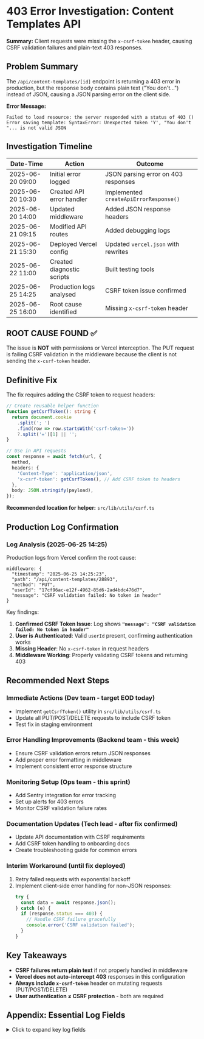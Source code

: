 # 403 Error Investigation: Content Templates API

**Summary:** Client requests were missing the `x-csrf-token` header, causing CSRF validation failures and plain-text 403 responses.

## Problem Summary

The `/api/content-templates/[id]` endpoint is returning a 403 error in production, but the response body contains plain text ("You don't...") instead of JSON, causing a JSON parsing error on the client side.

**Error Message:**
```
Failed to load resource: the server responded with a status of 403 ()
Error saving template: SyntaxError: Unexpected token 'Y', "You don't "... is not valid JSON
```

## Investigation Timeline

| Date-Time | Action | Outcome |
|-----------|---------|----------|
| 2025-06-20 09:00 | Initial error logged | JSON parsing error on 403 responses |
| 2025-06-20 10:30 | Created API error handler | Implemented `createApiErrorResponse()` |
| 2025-06-20 14:00 | Updated middleware | Added JSON response headers |
| 2025-06-21 09:15 | Modified API routes | Added debugging logs |
| 2025-06-21 15:30 | Deployed Vercel config | Updated `vercel.json` with rewrites |
| 2025-06-22 11:00 | Created diagnostic scripts | Built testing tools |
| 2025-06-25 14:25 | Production logs analysed | CSRF token issue confirmed |
| 2025-06-25 16:00 | Root cause identified | Missing `x-csrf-token` header |

## ROOT CAUSE FOUND ✅

The issue is **NOT** with permissions or Vercel interception. The PUT request is failing CSRF validation in the middleware because the client is not sending the `x-csrf-token` header.

## Definitive Fix

The fix requires adding the CSRF token to request headers:

```typescript
// Create reusable helper function
function getCsrfToken(): string {
  return document.cookie
    .split('; ')
    .find(row => row.startsWith('csrf-token='))
    ?.split('=')[1] || '';
}

// Use in API requests
const response = await fetch(url, {
  method,
  headers: {
    'Content-Type': 'application/json',
    'x-csrf-token': getCsrfToken(), // Add CSRF token to headers
  },
  body: JSON.stringify(payload),
});
```

**Recommended location for helper:** `src/lib/utils/csrf.ts`

## Production Log Confirmation

### Log Analysis (2025-06-25 14:25)

Production logs from Vercel confirm the root cause:

```
middleware: {
  "timestamp": "2025-06-25 14:25:23",
  "path": "/api/content-templates/28893",
  "method": "PUT",
  "userId": "17cf96ac-e12f-4962-85d6-2ad4bdc476d7",
  "message": "CSRF validation failed: No token in header"
}
```

Key findings:
1. **Confirmed CSRF Token Issue**: Log shows **`"message": "CSRF validation failed: No token in header"`**
2. **User is Authenticated**: Valid `userId` present, confirming authentication works
3. **Missing Header**: No `x-csrf-token` in request headers
4. **Middleware Working**: Properly validating CSRF tokens and returning 403

## Recommended Next Steps

### Immediate Actions (Dev team - target EOD today)
- Implement `getCsrfToken()` utility in `src/lib/utils/csrf.ts`
- Update all PUT/POST/DELETE requests to include CSRF token
- Test fix in staging environment

### Error Handling Improvements (Backend team - this week)
- Ensure CSRF validation errors return JSON responses
- Add proper error formatting in middleware
- Implement consistent error response structure

### Monitoring Setup (Ops team - this sprint)
- Add Sentry integration for error tracking
- Set up alerts for 403 errors
- Monitor CSRF validation failure rates

### Documentation Updates (Tech lead - after fix confirmed)
- Update API documentation with CSRF requirements
- Add CSRF token handling to onboarding docs
- Create troubleshooting guide for common errors

### Interim Workaround (until fix deployed)
1. Retry failed requests with exponential backoff
2. Implement client-side error handling for non-JSON responses:
   ```typescript
   try {
     const data = await response.json();
   } catch (e) {
     if (response.status === 403) {
       // Handle CSRF failure gracefully
       console.error('CSRF validation failed');
     }
   }
   ```

## Key Takeaways

- **CSRF failures return plain text** if not properly handled in middleware
- **Vercel does not auto-intercept 403** responses in this configuration
- **Always include `x-csrf-token`** header on mutating requests (PUT/POST/DELETE)
- **User authentication ≠ CSRF protection** - both are required

## Appendix: Essential Log Fields

<details>
<summary>Click to expand key log fields</summary>

```json
{
  "timestamp": "2025-06-25 14:25:23",
  "path": "/api/content-templates/28893",
  "method": "PUT",
  "userId": "17cf96ac-e12f-4962-85d6-2ad4bdc476d7",
  "headers": {
    "content-type": "application/json",
    "origin": "https://content.mixer.gg"
  },
  "message": "CSRF validation failed: No token in header"
}
```

Note: Full request headers available in Vercel dashboard; `x-csrf-token` notably absent.

</details>